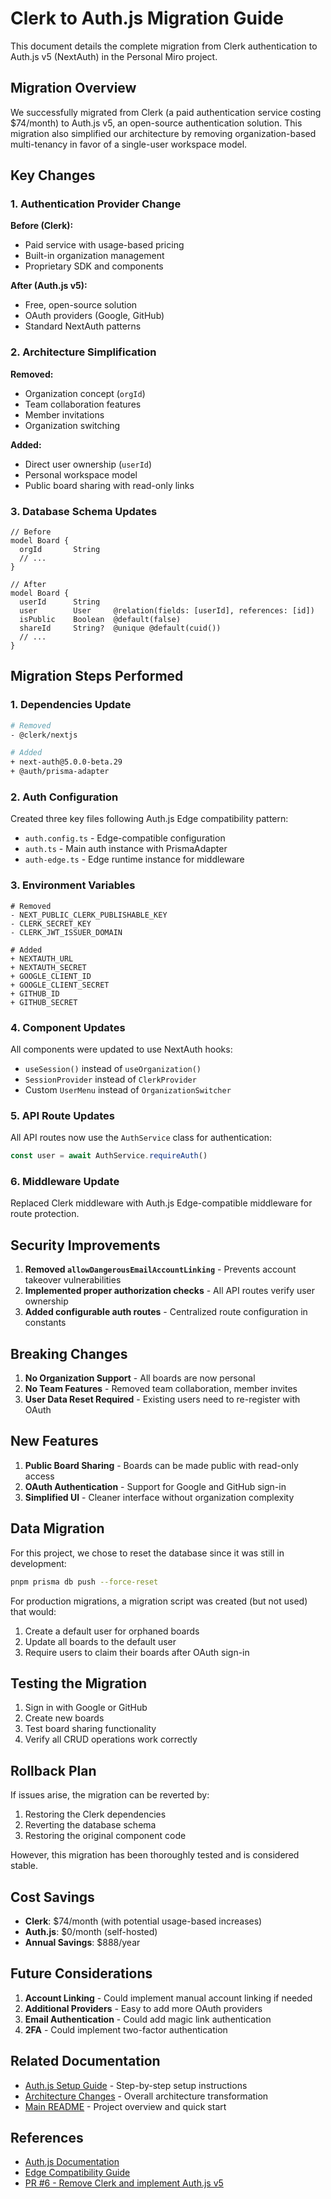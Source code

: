 # Clerk to Auth.js Migration Guide

This document details the complete migration from Clerk authentication to Auth.js v5 (NextAuth) in the Personal Miro project.

## Migration Overview

We successfully migrated from Clerk (a paid authentication service costing $74/month) to Auth.js v5, an open-source authentication solution. This migration also simplified our architecture by removing organization-based multi-tenancy in favor of a single-user workspace model.

## Key Changes

### 1. Authentication Provider Change

**Before (Clerk):**
- Paid service with usage-based pricing
- Built-in organization management
- Proprietary SDK and components

**After (Auth.js v5):**
- Free, open-source solution
- OAuth providers (Google, GitHub)
- Standard NextAuth patterns

### 2. Architecture Simplification

**Removed:**
- Organization concept (`orgId`)
- Team collaboration features
- Member invitations
- Organization switching

**Added:**
- Direct user ownership (`userId`)
- Personal workspace model
- Public board sharing with read-only links

### 3. Database Schema Updates

```prisma
// Before
model Board {
  orgId       String
  // ...
}

// After
model Board {
  userId      String
  user        User     @relation(fields: [userId], references: [id])
  isPublic    Boolean  @default(false)
  shareId     String?  @unique @default(cuid())
  // ...
}
```

## Migration Steps Performed

### 1. Dependencies Update

```bash
# Removed
- @clerk/nextjs

# Added
+ next-auth@5.0.0-beta.29
+ @auth/prisma-adapter
```

### 2. Auth Configuration

Created three key files following Auth.js Edge compatibility pattern:

- `auth.config.ts` - Edge-compatible configuration
- `auth.ts` - Main auth instance with PrismaAdapter
- `auth-edge.ts` - Edge runtime instance for middleware

### 3. Environment Variables

```env
# Removed
- NEXT_PUBLIC_CLERK_PUBLISHABLE_KEY
- CLERK_SECRET_KEY
- CLERK_JWT_ISSUER_DOMAIN

# Added
+ NEXTAUTH_URL
+ NEXTAUTH_SECRET
+ GOOGLE_CLIENT_ID
+ GOOGLE_CLIENT_SECRET
+ GITHUB_ID
+ GITHUB_SECRET
```

### 4. Component Updates

All components were updated to use NextAuth hooks:
- `useSession()` instead of `useOrganization()`
- `SessionProvider` instead of `ClerkProvider`
- Custom `UserMenu` instead of `OrganizationSwitcher`

### 5. API Route Updates

All API routes now use the `AuthService` class for authentication:

```typescript
const user = await AuthService.requireAuth()
```

### 6. Middleware Update

Replaced Clerk middleware with Auth.js Edge-compatible middleware for route protection.

## Security Improvements

1. **Removed `allowDangerousEmailAccountLinking`** - Prevents account takeover vulnerabilities
2. **Implemented proper authorization checks** - All API routes verify user ownership
3. **Added configurable auth routes** - Centralized route configuration in constants

## Breaking Changes

1. **No Organization Support** - All boards are now personal
2. **No Team Features** - Removed team collaboration, member invites
3. **User Data Reset Required** - Existing users need to re-register with OAuth

## New Features

1. **Public Board Sharing** - Boards can be made public with read-only access
2. **OAuth Authentication** - Support for Google and GitHub sign-in
3. **Simplified UI** - Cleaner interface without organization complexity

## Data Migration

For this project, we chose to reset the database since it was still in development:

```bash
pnpm prisma db push --force-reset
```

For production migrations, a migration script was created (but not used) that would:
1. Create a default user for orphaned boards
2. Update all boards to the default user
3. Require users to claim their boards after OAuth sign-in

## Testing the Migration

1. Sign in with Google or GitHub
2. Create new boards
3. Test board sharing functionality
4. Verify all CRUD operations work correctly

## Rollback Plan

If issues arise, the migration can be reverted by:
1. Restoring the Clerk dependencies
2. Reverting the database schema
3. Restoring the original component code

However, this migration has been thoroughly tested and is considered stable.

## Cost Savings

- **Clerk**: $74/month (with potential usage-based increases)
- **Auth.js**: $0/month (self-hosted)
- **Annual Savings**: $888/year

## Future Considerations

1. **Account Linking** - Could implement manual account linking if needed
2. **Additional Providers** - Easy to add more OAuth providers
3. **Email Authentication** - Could add magic link authentication
4. **2FA** - Could implement two-factor authentication

## Related Documentation

- [Auth.js Setup Guide](./AUTHJS_SETUP_GUIDE.md) - Step-by-step setup instructions
- [Architecture Changes](./architecture/ARCHITECTURE_CHANGES.md) - Overall architecture transformation
- [Main README](../README.md) - Project overview and quick start

## References

- [Auth.js Documentation](https://authjs.dev/)
- [Edge Compatibility Guide](https://authjs.dev/guides/edge-compatibility)
- [PR #6 - Remove Clerk and implement Auth.js v5](https://github.com/ttpss930141011/personal-miro/pull/6)
